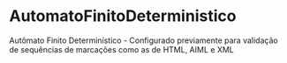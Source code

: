 # AutomatoFinitoDeterministico
Autômato Finito Determinístico - Configurado previamente para validação de sequências de marcações como as de HTML, AIML e XML
